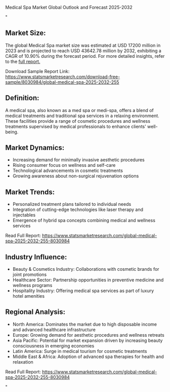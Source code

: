 Medical Spa Market Global Outlook and Forecast 2025-2032

"<html>
<body>
  <h2>Market Size:</h2>
  <p>The global Medical Spa market size was estimated at USD 17200 million in 2023 and is projected to reach USD 43642.78 million by 2032, exhibiting a CAGR of 10.90% during the forecast period. For more detailed insights, refer to the <a href='https://www.statsmarketresearch.com/global-medical-spa-2025-2032-255-8030984'>full report.</a></p>
  <p>Download Sample Report Link: <a href='https://www.statsmarketresearch.com/download-free-sample/8030984/global-medical-spa-2025-2032-255'>https://www.statsmarketresearch.com/download-free-sample/8030984/global-medical-spa-2025-2032-255</a></p>

  <h2>Definition:</h2>
  <p>A medical spa, also known as a med spa or medi-spa, offers a blend of medical treatments and traditional spa services in a relaxing environment. These facilities provide a range of cosmetic procedures and wellness treatments supervised by medical professionals to enhance clients' well-being.</p>

  <h2>Market Dynamics:</h2>
  <ul>
    <li>Increasing demand for minimally invasive aesthetic procedures</li>
    <li>Rising consumer focus on wellness and self-care</li>
    <li>Technological advancements in cosmetic treatments</li>
    <li>Growing awareness about non-surgical rejuvenation options</li>
  </ul>

  <h2>Market Trends:</h2>
  <ul>
    <li>Personalized treatment plans tailored to individual needs</li>
    <li>Integration of cutting-edge technologies like laser therapy and injectables</li>
    <li>Emergence of hybrid spa concepts combining medical and wellness services</li>
  </ul>
  <p>Read Full Report: <a href='https://www.statsmarketresearch.com/global-medical-spa-2025-2032-255-8030984'>https://www.statsmarketresearch.com/global-medical-spa-2025-2032-255-8030984</a></p>

  <h2>Industry Influence:</h2>
  <ul>
    <li>Beauty & Cosmetics Industry: Collaborations with cosmetic brands for joint promotions</li>
    <li>Healthcare Sector: Partnership opportunities in preventive medicine and wellness programs</li>
    <li>Hospitality Industry: Offering medical spa services as part of luxury hotel amenities</li>
  </ul>

  <h2>Regional Analysis:</h2>
  <ul>
    <li>North America: Dominates the market due to high disposable income and advanced healthcare infrastructure</li>
    <li>Europe: Growing demand for aesthetic procedures and wellness retreats</li>
    <li>Asia Pacific: Potential for market expansion driven by increasing beauty consciousness in emerging economies</li>
    <li>Latin America: Surge in medical tourism for cosmetic treatments</li>
    <li>Middle East & Africa: Adoption of advanced spa therapies for health and relaxation</li>
  </ul>
  <p>Read Full Report: <a href='https://www.statsmarketresearch.com/global-medical-spa-2025-2032-255-8030984'>https://www.statsmarketresearch.com/global-medical-spa-2025-2032-255-8030984</a></p>
</body>
</html>"
